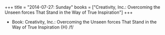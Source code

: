 +++
title = "2014-07-27: Sunday"
books = ["Creativity, Inc.: Overcoming the Unseen forces That Stand in the Way of True Inspiration"]
+++


* Book: Creativity, Inc.: Overcoming the Unseen forces That Stand in the Way of True Inspiration {H} /f/
